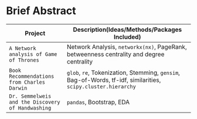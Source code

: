 # Brief Abstract

| Project | Description(Ideas/Methods/Packages Included) |
| --- | --- |
| `A Network analysis of Game of Thrones` | Network Analysis, ```networkx(nx)```, PageRank, betweenness centrality and degree centrality|
| `Book Recommendations from Charles Darwin` | ```glob```, ```re```, Tokenization, Stemming, ```gensim```, Bag-of-Words, tf-idf, similarities, ```scipy.cluster.hierarchy``` |
| `Dr. Semmelweis and the Discovery of Handwashing` | ```pandas```, Bootstrap, EDA |
